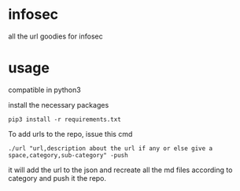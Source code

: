 # infosec
all the url goodies for infosec

# usage

compatible in python3 

install the necessary packages 

```pip3 install -r requirements.txt ```

To add urls to the repo, issue this cmd 

```./url "url,description about the url if any or else give a space,category,sub-category" -push```

 it will add the url to the json and recreate all the md files according to category and push it the repo.
 

